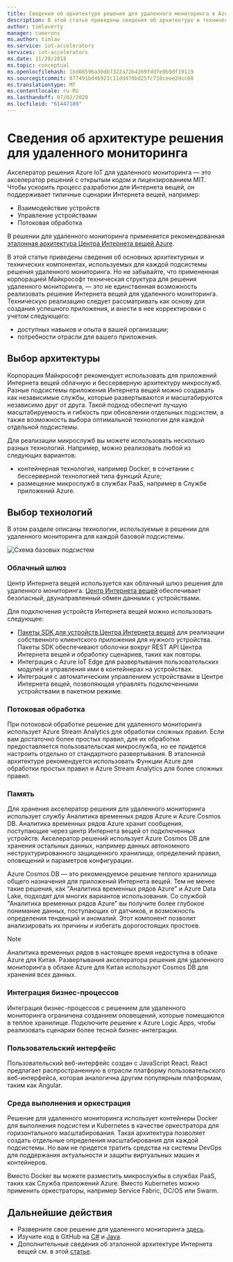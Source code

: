 ```yaml
---
title: Сведения об архитектуре решения для удаленного мониторинга в Azure | Документация Майкрософт
description: В этой статье приведены сведения об архитектуре и технических компонентах в решении удаленного мониторинга
author: timlaverty
manager: camerons
ms.author: timlav
ms.service: iot-accelerators
services: iot-accelerators
ms.date: 11/20/2018
ms.topic: conceptual
ms.openlocfilehash: 1bd08596a30db7322a72b4269fddfe0b9df19119
ms.sourcegitcommit: 877491bd46921c11dd478bd25fc718ceee2dcc08
ms.translationtype: MT
ms.contentlocale: ru-RU
ms.lasthandoff: 07/02/2020
ms.locfileid: "61447189"
---
```

# <a name="remote-monitoring-architectural-choices"></a>Сведения об архитектуре решения для удаленного мониторинга

Акселератор решения Azure IoT для удаленного мониторинга — это акселератор решений с открытым кодом и лицензированием MIT. Чтобы ускорить процесс разработки для Интернета вещей, он поддерживает типичные сценарии Интернета вещей, например:

- Взаимодействие устройств
- Управление устройствами
- Потоковая обработка

В решении для удаленного мониторинга применяется рекомендованная [эталонная архитектура Центра Интернета вещей Azure](https://aka.ms/iotrefarchitecture).

В этой статье приведены сведения об основных архитектурных и технических компонентах, используемых для каждой подсистемы решения удаленного мониторинга. Но не забывайте, что примененная корпорацией Майкрософт техническая структура для решения удаленного мониторинга, — это не единственная возможность реализовать решение Интернета вещей для удаленного мониторинга. Техническую реализацию следует рассматривать как основу для создания успешного приложения, и внести в нее корректировки с учетом следующего:

- доступных навыков и опыта в вашей организации;
- потребности отрасли для вашего приложения.

## <a name="architectural-choices"></a>Выбор архитектуры

Корпорация Майкрософт рекомендует использовать для приложений Интернета вещей облачную и бессерверную архитектуру микрослужб. Разные подсистемы приложения Интернета вещей можно создавать как независимые службы, которые развертываются и масштабируются независимо друг от друга. Такой подход обеспечит лучшую масштабируемость и гибкость при обновлении отдельных подсистем, а также возможность выбора оптимальной технологии для каждой отдельной подсистемы.

Для реализации микрослужб вы можете использовать несколько разных технологий. Например, можно реализовать любой из следующих вариантов:

- контейнерная технология, например Docker, в сочетании с бессерверной технологией типа функций Azure;
- размещение микрослужб в службах PaaS, например в Службе приложений Azure.

## <a name="technology-choices"></a>Выбор технологий

В этом разделе описаны технологии, используемые в решении для удаленного мониторинга для каждой базовой подсистемы.

![Схема базовых подсистем](./media/iot-accelerators-remote-monitoring-architectural-choices/subsystem.png)

### <a name="cloud-gateway"></a>Облачный шлюз

Центр Интернета вещей используется как облачный шлюз решения для удаленного мониторинга. [Центр Интернета вещей](https://azure.microsoft.com/services/iot-hub/) обеспечивает безопасный, двунаправленный обмен данными с устройствами.

Для подключения устройств Интернета вещей можно использовать следующее:

- [Пакеты SDK для устройств Центра Интернета вещей](../iot-hub/iot-hub-devguide-sdks.md#azure-iot-hub-device-sdks) для реализации собственного клиентского приложения для нужного устройства. Пакеты SDK обеспечивают оболочки вокруг REST API Центра Интернета вещей и обработку сценариев, таких как повторы.
- Интеграция с Azure IoT Edge для развертывания пользовательских модулей и управления ими в контейнерах на устройствах.
- Интеграция с автоматическим управлением устройствами в Центре Интернета вещей, позволяющая управлять подключенными устройствами в пакетном режиме.

### <a name="stream-processing"></a>Потоковая обработка

При потоковой обработке решение для удаленного мониторинга использует Azure Stream Analytics для обработки сложных правил. Если вам достаточно более простых правил, для их обработки предоставляется пользовательская микрослужба, но ее придется настроить отдельно от стандартного развертывания. В эталонной архитектуре рекомендуется использовать Функции Azure для обработки простых правил и Azure Stream Analytics для более сложных правил.

### <a name="storage"></a>Память

Для хранения акселератор решения для удаленного мониторинга использует службу Аналитика временных рядов Azure и Azure Cosmos DB. Аналитика временных рядов Azure хранит сообщения, поступающие через центр Интернета вещей от подключенных устройств. Акселератор решений использует Azure Cosmos DB для хранения остальных данных, например данных автономного неструктурированного защищенного хранилища, определений правил, оповещений и параметров конфигурации.

Azure Cosmos DB — это рекомендуемое решение теплого хранилища общего назначения для приложений Интернета вещей. Тем не менее такие решения, как "Аналитика временных рядов Azure" и Azure Data Lake, подходят для многих вариантов использования. Со службой "Аналитика временных рядов Azure" вы получите более глубокое понимание данных, поступающих от датчиков, и возможность определения тенденций и аномалий. Этот компонент позволит анализировать их причины и избегать дорогостоящих простоев.

> [!NOTE]
> Аналитика временных рядов в настоящее время недоступна в облаке Azure для Китая. Развертывания акселератора решения для удаленного мониторинга в облаке Azure для Китая используют Cosmos DB для хранения всех данных.

### <a name="business-integration"></a>Интеграция бизнес-процессов

Интеграция бизнес-процессов с решением для удаленного мониторинга ограничена созданием оповещений, которые помещаются в теплое хранилище. Подключите решение к Azure Logic Apps, чтобы реализовать сценарии более тесной бизнес-интеграции.

### <a name="user-interface"></a>Пользовательский интерфейс

Пользовательский веб-интерфейс создан с JavaScript React. React предлагает распространенную в отрасли платформу пользовательского веб-интерфейса, которая аналогична другим популярным платформам, таким как Angular.

### <a name="runtime-and-orchestration"></a>Среда выполнения и оркестрация

Решение для удаленного мониторинга использует контейнеры Docker для выполнения подсистем и Kubernetes в качестве оркестратора для горизонтального масштабирования. Такая архитектура позволяет создать отдельные определения масштабирования для каждой подсистемы. Но вам не придется тратить средства на системы DevOps для поддержания актуальности и защиты виртуальных машин и контейнеров.

Вместо Docker вы можете разместить микрослужбы в службах PaaS, таких как Служба приложений Azure. Вместо Kubernetes можно применить оркестраторы, например Service Fabric, DC/OS или Swarm.

## <a name="next-steps"></a>Дальнейшие действия

* Разверните свое решение для удаленного мониторинга [здесь](https://www.azureiotsolutions.com/).
* Изучите код в GitHub на [C#](https://github.com/Azure/azure-iot-pcs-remote-monitoring-dotnet/) и [Java](https://github.com/Azure/azure-iot-pcs-remote-monitoring-java/).  
* Дополнительные сведения об эталонной архитектуре Интернета вещей см. в этой [статье](https://aka.ms/iotrefarchitecture).
